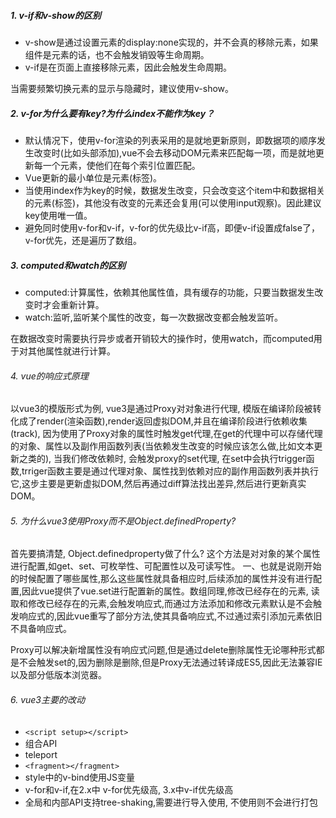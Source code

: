 ##### 1. v-if和v-show的区别

- v-show是通过设置元素的display:none实现的，并不会真的移除元素，如果组件是元素的话，也不会触发销毁等生命周期。
- v-if是在页面上直接移除元素，因此会触发生命周期。

当需要频繁切换元素的显示与隐藏时，建议使用v-show。

##### 2. v-for为什么要有key?为什么index不能作为key？

- 默认情况下，使用v-for渲染的列表采用的是就地更新原则，即数据项的顺序发生改变时(比如头部添加),vue不会去移动DOM元素来匹配每一项，而是就地更新每一个元素，使他们在每个索引位置匹配。
- Vue更新的最小单位是元素(标签)。
- 当使用index作为key的时候，数据发生改变，只会改变这个item中和数据相关的元素(标签)，其他没有改变的元素还会复用(可以使用input观察)。因此建议key使用唯一值。
- 避免同时使用v-for和v-if，v-for的优先级比v-if高，即便v-if设置成false了，v-for优先，还是遍历了数组。



##### 3. computed和watch的区别

- computed:计算属性，依赖其他属性值，具有缓存的功能，只要当数据发生改变时才会重新计算。
- watch:监听,监听某个属性的改变，每一次数据改变都会触发监听。

在数据改变时需要执行异步或者开销较大的操作时，使用watch，而computed用于对其他属性就进行计算。

###### 4. vue的响应式原理
以vue3的模版形式为例, vue3是通过Proxy对对象进行代理, 模版在编译阶段被转化成了render(渲染函数),render返回虚拟DOM,并且在编译阶段进行依赖收集(track), 因为使用了Proxy对象的属性时触发get代理,在get的代理中可以存储代理的对象、属性以及副作用函数列表(当依赖发生改变的时候应该怎么做,比如文本更新之类的), 当我们修改依赖时, 会触发proxy的set代理, 在set中会执行trigger函数,trriger函数主要是通过代理对象、属性找到依赖对应的副作用函数列表并执行它,这步主要是更新虚拟DOM,然后再通过diff算法找出差异,然后进行更新真实DOM。

###### 5. 为什么vue3使用Proxy而不是Object.definedProperty?
首先要搞清楚, Object.definedproperty做了什么? 这个方法是对对象的某个属性进行配置,如get、set、可枚举性、可配置性以及可读写性。
一、也就是说刚开始的时候配置了哪些属性,那么这些属性就具备相应时,后续添加的属性并没有进行配置,因此vue提供了vue.set进行配置新的属性。数组同理,修改已经存在的元素, 读取和修改已经存在的元素,会触发响应式,而通过方法添加和修改元素默认是不会触发响应式的,因此vue重写了部分方法,使其具备响应式,不过通过索引添加元素依旧不具备响应式。

Proxy可以解决新增属性没有响应式问题,但是通过delete删除属性无论哪种形式都是不会触发set的,因为删除是删除,但是Proxy无法通过转译成ES5,因此无法兼容IE以及部分低版本浏览器。

###### 6. vue3主要的改动
 - `<script setup></script>`
 - 组合API
 - teleport
 - `<fragment></fragment>`
 - style中的v-bind使用JS变量
 - v-for和v-if,在2.x中 v-for优先级高, 3.x中v-if优先级高
 - 全局和内部API支持tree-shaking,需要进行导入使用, 不使用则不会进行打包
